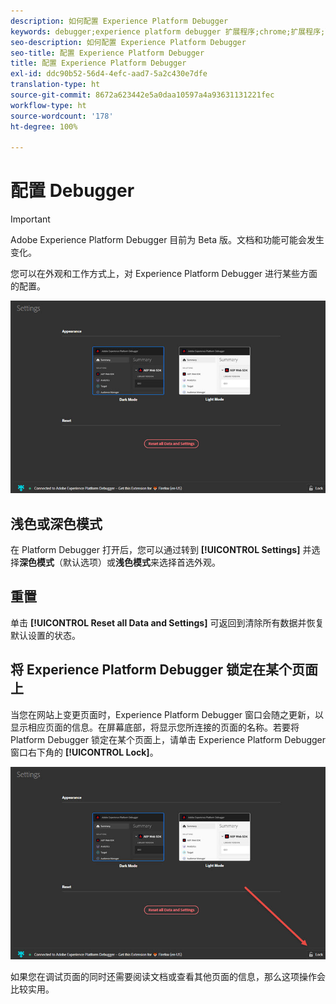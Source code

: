 ```yaml
---
description: 如何配置 Experience Platform Debugger
keywords: debugger;experience platform debugger 扩展程序;chrome;扩展程序;配置
seo-description: 如何配置 Experience Platform Debugger
seo-title: 配置 Experience Platform Debugger
title: 配置 Experience Platform Debugger
exl-id: ddc90b52-56d4-4efc-aad7-5a2c430e7dfe
translation-type: ht
source-git-commit: 8672a623442e5a0daa10597a4a93631131221fec
workflow-type: ht
source-wordcount: '178'
ht-degree: 100%

---
```


# 配置 Debugger

>[!IMPORTANT]
>
>Adobe Experience Platform Debugger 目前为 Beta 版。文档和功能可能会发生变化。

您可以在外观和工作方式上，对 Experience Platform Debugger 进行某些方面的配置。

![](assets/settings.jpg)

## 浅色或深色模式

在 Platform Debugger 打开后，您可以通过转到 **[!UICONTROL Settings]** 并选择&#x200B;**深色模式**（默认选项）或&#x200B;**浅色模式**&#x200B;来选择首选外观。

## 重置

单击 **[!UICONTROL Reset all Data and Settings]** 可返回到清除所有数据并恢复默认设置的状态。

## 将 Experience Platform Debugger 锁定在某个页面上

当您在网站上变更页面时，Experience Platform Debugger 窗口会随之更新，以显示相应页面的信息。在屏幕底部，将显示您所连接的页面的名称。若要将 Platform Debugger 锁定在某个页面上，请单击 Experience Platform Debugger 窗口右下角的 **[!UICONTROL Lock]**。

![](assets/lock.jpg)

如果您在调试页面的同时还需要阅读文档或查看其他页面的信息，那么这项操作会比较实用。
